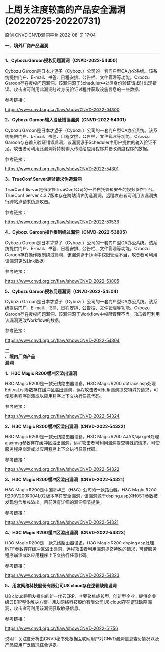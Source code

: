 #  上周关注度较高的产品安全漏洞(20220725-20220731)   
原创 CNVD  CNVD漏洞平台   2022-08-01 17:04  
  
**一、境外厂商产品漏洞**  
****  
  
**1、Cybozu Garoon授权问题漏洞（CNVD-2022-54300）**  
  
Cybozu Garoon是日本才望子（Cybozu）公司的一套门户型OA办公系统。该系统提供门户、E-mail、书签、日程安排、公告栏、文件管理等功能。Cybozu Garoon存在授权问题漏洞，该漏洞源于Scheduler中处理身份验证请求时出现错误。攻击者可利用此漏洞绕过身份验证过程并获取设施信息的一些数据。  
  
参考链接：  
  
https://www.cnvd.org.cn/flaw/show/CNVD-2022-54300  
  
**2、Cybozu
Garoon输入验证错误漏洞（CNVD-2022-54301）**  
  
Cybozu Garoon是日本才望子（Cybozu）公司的一套门户型OA办公系统。该系统提供门户、E-mail、书签、日程安排、公告栏、文件管理等功能。Cybozu Garoon存在输入验证错误漏洞，该漏洞源于Scheduler中用户提供的输入验证不足。攻击者可利用此漏洞将特制输入传递给应用程序并更改调度程序的数据。  
  
参考链接：  
  
https://www.cnvd.org.cn/flaw/show/CNVD-2022-54301  
  
**3、TrueConf Server跨站请求伪造漏洞**  
  
TrueConf Server是俄罗斯TrueConf公司的一种自托管和安全的视频协作平台。TrueConf Server 4.3.7版本存在跨站请求伪造漏洞，远程攻击者可利用该漏洞执行跨站点请求伪造攻击。  
  
参考链接：  
  
https://www.cnvd.org.cn/flaw/show/CNVD-2022-53536  
  
**4、Cybozu Garoon操作限制绕过漏洞（CNVD-2022-53805）**  
  
Cybozu Garoon是日本才望子（Cybozu）公司的一套门户型OA办公系统。该系统提供门户、E-mail、书签、日程安排、公告栏、文件管理等功能。Cybozu Garoon存在操作限制绕过漏洞，该漏洞源于Link中权限管理不当，攻击者可利用该漏洞更改Link数据。  
  
参考链接：  
  
https://www.cnvd.org.cn/flaw/show/CNVD-2022-53805  
  
**5、Cybozu Garoon授权问题漏洞（CNVD-2022-54304）**  
  
Cybozu Garoon是日本才望子（Cybozu）公司的一套门户型OA办公系统。该系统提供门户、E-mail、书签、日程安排、公告栏、文件管理等功能。Cybozu Garoon存在授权问题漏洞，该漏洞源于Workflow中权限管理不当。攻击者可利用该漏洞更改Workflow的数据。  
  
参考链接：  
  
https://www.cnvd.org.cn/flaw/show/CNVD-2022-54304  
  
  
  
**二**  
**、境内厂商产品**  
**漏洞**  
  
**1、H3C Magic R200缓冲区溢出漏洞**  
  
H3C
Magic R200是一款无线路由器设备。H3C Magic R200 dotrace.asp处理EditvsList参数存在缓冲区溢出漏洞，远程攻击者可利用漏洞提交特殊的请求，可使服务程序崩溃或以应用程序上下文执行任意代码。  
  
参考链接：  
  
https://www.cnvd.org.cn/flaw/show/CNVD-2022-54324  
  
**2、H3C Magic
R200缓冲区溢出漏洞（CNVD-2022-54322）**  
  
H3C Magic R200是一款无线路由器设备。H3C Magic R200 AJAX/ajaxget处理ajaxmsg参数存在缓冲区溢出漏洞，远程攻击者可利用漏洞提交特殊的请求，可使服务程序崩溃或以应用程序上下文执行任意代码。  
  
参考链接：  
  
https://www.cnvd.org.cn/flaw/show/CNVD-2022-54322  
  
**3、H3C Magic R200缓冲区溢出漏洞（CNVD-2022-54321）**  
  
H3C Magic R200是中国新华三（H3C）公司的一款路由器。H3C Magic R200
R200V200R004L02版本存在安全漏洞，该漏洞源于doping.asp的HOST参数被发现包含堆栈溢出。目前没有详细的漏洞细节提供。  
  
参考链接：  
  
https://www.cnvd.org.cn/flaw/show/CNVD-2022-54321  
  
**4、H3C Magic R200缓冲区溢出漏洞（CNVD-2022-54323）**  
  
H3C Magic R200是一款无线路由器设备。H3C Magic R200 doping.asp处理INTF参数存在缓冲区溢出漏洞，远程攻击者利用漏洞提交特殊的请求，可使服务程序崩溃或以应用程序上下文执行任意代码。  
  
参考链接：  
  
https://www.cnvd.org.cn/flaw/show/CNVD-2022-54323  
  
**5、用友网络科技股份有限公司U8 cloud存在逻辑缺陷漏洞**  
  
U8 cloud是用友推出的新一代云ERP，主要聚焦成长型、创新型企业，提供企业级云ERP整体解决方案。用友网络科技股份有限公司U8 cloud存在逻辑缺陷漏洞，攻击者可利用该漏洞获取敏感信息。  
  
参考链接：  
  
https://www.cnvd.org.cn/flaw/show/CNVD-2022-51756  
  
  
说明：关注度分析由CNVD秘书处根据互联网用户对CNVD漏洞信息查阅情况以及产品应用广泛情况综合评定。  
  
